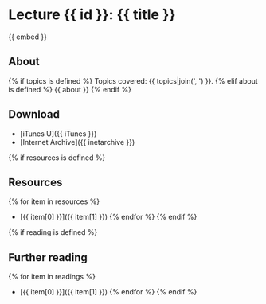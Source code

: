 # Lecture {{ id }}: {{ title }}

{{ embed }}

## About
{% if topics is defined %}
Topics covered: {{ topics|join(', ') }}.
{% elif about is defined %}
{{ about }}
{% endif %}

## Download

- [iTunes U]({{ iTunes }})
- [Internet Archive]({{ inetarchive }})

{% if resources is defined %}
## Resources
{% for item in resources %}
- [{{ item[0] }}]({{ item[1] }})
{% endfor %}
{% endif %}

{% if reading is defined %}
## Further reading
{% for item in readings %}
- [{{ item[0] }}]({{ item[1] }})
{% endfor %}
{% endif %}
